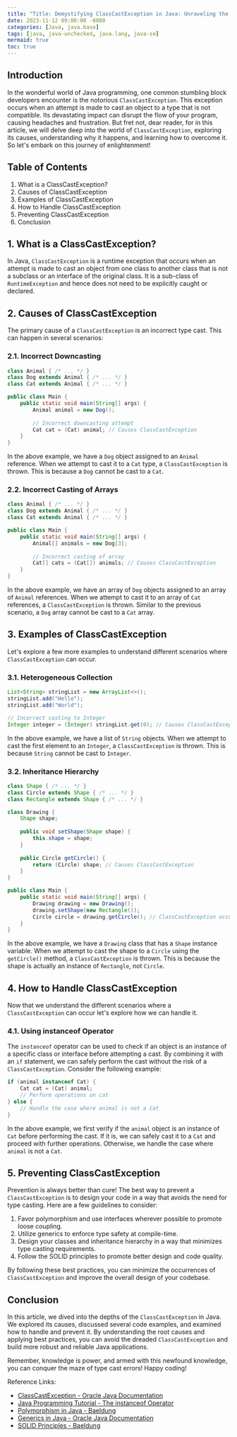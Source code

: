 ```yaml
---
title: "Title: Demystifying ClassCastException in Java: Unraveling the Maze of Type Cast Errors"
date: 2023-11-12 09:00:00 -0000
categories: [Java, java.base]
tags: [java, java-unchecked, java.lang, java-se]
mermaid: true
toc: true
---
```



## Introduction

In the wonderful world of Java programming, one common stumbling block developers encounter is the notorious `ClassCastException`. This exception occurs when an attempt is made to cast an object to a type that is not compatible. Its devastating impact can disrupt the flow of your program, causing headaches and frustration. But fret not, dear reader, for in this article, we will delve deep into the world of `ClassCastException`, exploring its causes, understanding why it happens, and learning how to overcome it. So let's embark on this journey of enlightenment!

## Table of Contents
1. What is a ClassCastException?
2. Causes of ClassCastException
3. Examples of ClassCastException
4. How to Handle ClassCastException
5. Preventing ClassCastException
6. Conclusion

## 1. What is a ClassCastException?

In Java, `ClassCastException` is a runtime exception that occurs when an attempt is made to cast an object from one class to another class that is not a subclass or an interface of the original class. It is a sub-class of `RuntimeException` and hence does not need to be explicitly caught or declared.

## 2. Causes of ClassCastException

The primary cause of a `ClassCastException` is an incorrect type cast. This can happen in several scenarios:

### 2.1. Incorrect Downcasting

```java
class Animal { /* ... */ }
class Dog extends Animal { /* ... */ }
class Cat extends Animal { /* ... */ }

public class Main {
    public static void main(String[] args) {
        Animal animal = new Dog();
        
        // Incorrect downcasting attempt
        Cat cat = (Cat) animal; // Causes ClassCastException
    }
}
```

In the above example, we have a `Dog` object assigned to an `Animal` reference. When we attempt to cast it to a `Cat` type, a `ClassCastException` is thrown. This is because a `Dog` cannot be cast to a `Cat`.

### 2.2. Incorrect Casting of Arrays

```java
class Animal { /* ... */ }
class Dog extends Animal { /* ... */ }
class Cat extends Animal { /* ... */ }

public class Main {
    public static void main(String[] args) {
        Animal[] animals = new Dog[3];
        
        // Incorrect casting of array
        Cat[] cats = (Cat[]) animals; // Causes ClassCastException
    }
}
```

In the above example, we have an array of `Dog` objects assigned to an array of `Animal` references. When we attempt to cast it to an array of `Cat` references, a `ClassCastException` is thrown. Similar to the previous scenario, a `Dog` array cannot be cast to a `Cat` array.

## 3. Examples of ClassCastException

Let's explore a few more examples to understand different scenarios where `ClassCastException` can occur.

### 3.1. Heterogeneous Collection

```java
List<String> stringList = new ArrayList<>();
stringList.add("Hello");
stringList.add("World");

// Incorrect casting to Integer
Integer integer = (Integer) stringList.get(0); // Causes ClassCastException
```

In the above example, we have a list of `String` objects. When we attempt to cast the first element to an `Integer`, a `ClassCastException` is thrown. This is because `String` cannot be cast to `Integer`.

### 3.2. Inheritance Hierarchy

```java
class Shape { /* ... */ }
class Circle extends Shape { /* ... */ }
class Rectangle extends Shape { /* ... */ }

class Drawing {
    Shape shape;
    
    public void setShape(Shape shape) {
        this.shape = shape;
    }
    
    public Circle getCircle() {
        return (Circle) shape; // Causes ClassCastException
    }
}

public class Main {
    public static void main(String[] args) {
        Drawing drawing = new Drawing();
        drawing.setShape(new Rectangle());
        Circle circle = drawing.getCircle(); // ClassCastException occurs
    }
}
```

In the above example, we have a `Drawing` class that has a `Shape` instance variable. When we attempt to cast the shape to a `Circle` using the `getCircle()` method, a `ClassCastException` is thrown. This is because the shape is actually an instance of `Rectangle`, not `Circle`.

## 4. How to Handle ClassCastException

Now that we understand the different scenarios where a `ClassCastException` can occur let's explore how we can handle it.

### 4.1. Using instanceof Operator

The `instanceof` operator can be used to check if an object is an instance of a specific class or interface before attempting a cast. By combining it with an `if` statement, we can safely perform the cast without the risk of a `ClassCastException`. Consider the following example:

```java
if (animal instanceof Cat) {
    Cat cat = (Cat) animal;
    // Perform operations on cat
} else {
    // Handle the case where animal is not a Cat
}
```

In the above example, we first verify if the `animal` object is an instance of `Cat` before performing the cast. If it is, we can safely cast it to a `Cat` and proceed with further operations. Otherwise, we handle the case where `animal` is not a `Cat`.

## 5. Preventing ClassCastException

Prevention is always better than cure! The best way to prevent a `ClassCastException` is to design your code in a way that avoids the need for type casting. Here are a few guidelines to consider:

1. Favor polymorphism and use interfaces wherever possible to promote loose coupling.
2. Utilize generics to enforce type safety at compile-time.
3. Design your classes and inheritance hierarchy in a way that minimizes type casting requirements.
4. Follow the SOLID principles to promote better design and code quality.

By following these best practices, you can minimize the occurrences of `ClassCastException` and improve the overall design of your codebase.

## Conclusion

In this article, we dived into the depths of the `ClassCastException` in Java. We explored its causes, discussed several code examples, and examined how to handle and prevent it. By understanding the root causes and applying best practices, you can avoid the dreaded `ClassCastException` and build more robust and reliable Java applications.

Remember, knowledge is power, and armed with this newfound knowledge, you can conquer the maze of type cast errors! Happy coding!

Reference Links:
- [ClassCastException - Oracle Java Documentation](https://docs.oracle.com/en/java/javase/14/docs/api/java.base/java/lang/ClassCastException.html)
- [Java Programming Tutorial - The instanceof Operator](https://docs.oracle.com/javase/tutorial/java/nutsandbolts/op2.html)
- [Polymorphism in Java - Baeldung](https://www.baeldung.com/java-polymorphism)
- [Generics in Java - Oracle Java Documentation](https://docs.oracle.com/javase/tutorial/java/generics/index.html)
- [SOLID Principles - Baeldung](https://www.baeldung.com/solid-principles)